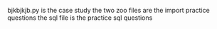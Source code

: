 bjkbjkjb.py is the case study
the two zoo files are the import practice questions
the sql file is the practice sql questions

